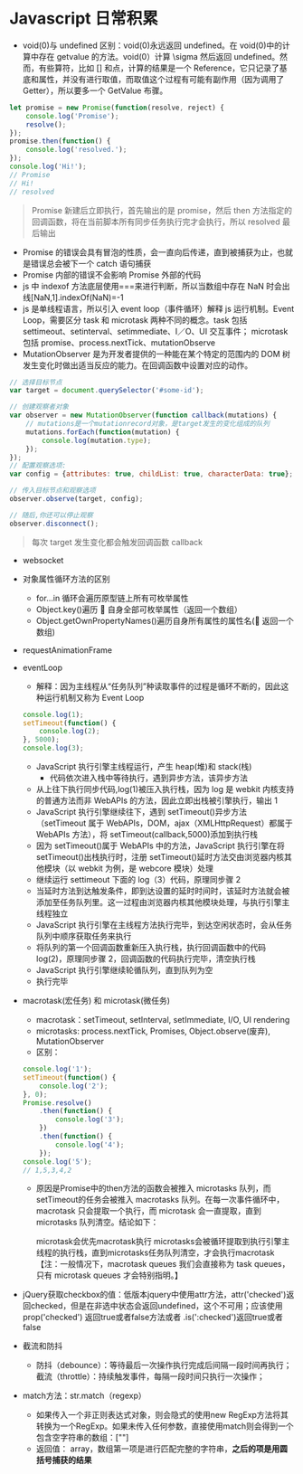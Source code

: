 # Javascript 日常积累

-   void(0)与 undefined 区别：void(0)永远返回 undefined。在 void(0)中的计算中存在 getvalue 的方法。void(0）计算 \sigma 然后返回 undefined。然而，有些算符，比如 [] 和点，计算的结果是一个 Reference，它只记录了基底和属性，并没有进行取值，而取值这个过程有可能有副作用（因为调用了 Getter），所以要多一个 GetValue 布骤。

```js
let promise = new Promise(function(resolve, reject) {
    console.log('Promise');
    resolve();
});
promise.then(function() {
    console.log('resolved.');
});
console.log('Hi!');
// Promise
// Hi!
// resolved
```

> Promise 新建后立即执行，首先输出的是 promise，然后 then 方法指定的回调函数，将在当前脚本所有同步任务执行完才会执行，所以 resolved 最后输出

-   Promise 的错误会具有冒泡的性质，会一直向后传递，直到被捕获为止，也就是错误总会被下一个 catch 语句捕获
-   Promise 内部的错误不会影响 Promise 外部的代码
-   js 中 indexof 方法底层使用===来进行判断，所以当数组中存在 NaN 时会出线[NaN,1].indexOf(NaN)=-1
-   js 是单线程语言，所以引入 event loop（事件循环）解释 js 运行机制。Event Loop，需要区分 task 和 microtask 两种不同的概念。task 包括 settimeout、setinterval、setimmediate、I／O、UI 交互事件；
    microtask 包括 promise、process.nextTick、mutationObserve
-   MutationObserver 是为开发者提供的一种能在某个特定的范围内的 DOM 树发生变化时做出适当反应的能力。在回调函数中设置对应的动作。

```js
// 选择目标节点
var target = document.querySelector('#some-id');

// 创建观察者对象
var observer = new MutationObserver(function callback(mutations) {
    // mutations是一个mutationrecord对象，是target发生的变化组成的队列
    mutations.forEach(function(mutation) {
        console.log(mutation.type);
    });
});
// 配置观察选项:
var config = {attributes: true, childList: true, characterData: true};

// 传入目标节点和观察选项
observer.observe(target, config);

// 随后,你还可以停止观察
observer.disconnect();
```

> 每次 target 发生变化都会触发回调函数 callback

-   websocket

-   对象属性循环方法的区别

    -   for...in 循环会遍历原型链上所有可枚举属性
    -   Object.key()遍历  自身全部可枚举属性（返回一个数组）
    -   Object.getOwnPropertyNames()遍历自身所有属性的属性名( 返回一个数组)

-   requestAnimationFrame

-   eventLoop
    -   解释：因为主线程从“任务队列”种读取事件的过程是循环不断的，因此这种运行机制又称为 Event Loop
    ```javascript
    console.log(1);
    setTimeout(function() {
        console.log(2);
    }, 5000);
    console.log(3);
    ```
    -   JavaScript 执行引擎主线程运行，产生 heap(堆)和 stack(栈)
        -   代码依次进入栈中等待执行，遇到异步方法，该异步方法
    -   从上往下执行同步代码,log(1)被压入执行栈，因为 log 是 webkit 内核支持的普通方法而非 WebAPIs 的方法，因此立即出栈被引擎执行，输出 1
    -   JavaScript 执行引擎继续往下，遇到 setTimeout()异步方法（setTimeout 属于 WebAPIs，DOM，ajax（XMLHttpRequest）都属于 WebAPIs 方法），将 setTimeout(callback,5000)添加到执行栈
    -   因为 setTimeout()属于 WebAPIs 中的方法，JavaScript 执行引擎在将 setTimeout()出栈执行时，注册 setTimeout()延时方法交由浏览器内核其他模块（以 webkit 为例，是 webcore 模块）处理
    -   继续运行 settimeout 下面的 log（3）代码，原理同步骤 2
    -   当延时方法到达触发条件，即到达设置的延时时间时，该延时方法就会被添加至任务队列里。这一过程由浏览器内核其他模块处理，与执行引擎主线程独立
    -   JavaScript 执行引擎在主线程方法执行完毕，到达空闲状态时，会从任务队列中顺序获取任务来执行
    -   将队列的第一个回调函数重新压入执行栈，执行回调函数中的代码 log(2)，原理同步骤 2，回调函数的代码执行完毕，清空执行栈
    -   JavaScript 执行引擎继续轮循队列，直到队列为空
    -   执行完毕
-   macrotask(宏任务) 和 microtask(微任务)
    -   macrotask：setTimeout, setInterval, setImmediate, I/O, UI rendering
    -   microtasks: process.nextTick, Promises, Object.observe(废弃), MutationObserver
    -   区别：
    ```javascript
    console.log('1');
    setTimeout(function() {
        console.log('2');
    }, 0);
    Promise.resolve()
        .then(function() {
            console.log('3');
        })
        .then(function() {
            console.log('4');
        });
    console.log('5');
    // 1,5,3,4,2
    ```
    - 原因是Promise中的then方法的函数会被推入 microtasks 队列，而setTimeout的任务会被推入 macrotasks 队列。在每一次事件循环中，macrotask 只会提取一个执行，而 microtask 会一直提取，直到 microtasks 队列清空。结论如下：

        microtask会优先macrotask执行
        microtasks会被循环提取到执行引擎主线程的执行栈，直到microtasks任务队列清空，才会执行macrotask
        【注：一般情况下，macrotask queues 我们会直接称为 task queues，只有 microtask queues 才会特别指明。】

- jQuery获取checkbox的值：低版本jquery中使用attr方法，attr('checked')返回checked，但是在非选中状态会返回undefined，这个不可用；应该使用prop('checked') 返回true或者false方法或者 .is(':checked')返回true或者false
- 截流和防抖
    - 防抖（debounce）：等待最后一次操作执行完成后间隔一段时间再执行；截流（throttle）：持续触发事件，每隔一段时间只执行一次操作；
- match方法：str.match（regexp）
    - 如果传入一个非正则表达式对象，则会隐式的使用new RegExp方法将其转换为一个RegExp。如果未传入任何参数，直接使用match则会得到一个包含空字符串的数组：[""]
    - 返回值： array，数组第一项是进行匹配完整的字符串，**之后的项是用圆括号捕获的结果**
  